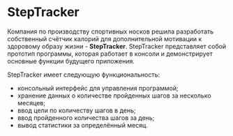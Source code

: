 # StepTracker
Компания по производству спортивных носков решила разработать собственный счётчик калорий для дополнительной мотивации к здоровому образу жизни - **StepTracker**. StepTracker представляет собой прототип программы, которая работает в консоли и демонстрирует основные функции будущего приложения.

StepTracker имеет следующую функциональность:
* консольный интерфейс для управления программой;
* хранение данных о количестве пройденных шагов за несколько месяцев;
* ввод цели по количеству шагов в день;
* ввод пройденного количества шагов за день;
* вывод статистики за определённый месяц.
